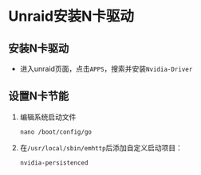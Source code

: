 # Unraid安装N卡驱动

## 安装N卡驱动

+ 进入unraid页面，点击`APPS`，搜索并安装`Nvidia-Driver`

## 设置N卡节能

1. 编辑系统启动文件

    ```shell
    nano /boot/config/go
    ```

1. 在`/usr/local/sbin/emhttp`后添加自定义启动项目：

    ```shell
    nvidia-persistenced
    ```
